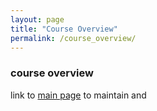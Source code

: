 ```yaml
---
layout: page
title: "Course Overview"
permalink: /course_overview/
---
```


### course overview 

link to [main page](https://embruna.github.io/las6292/) to maintain and 